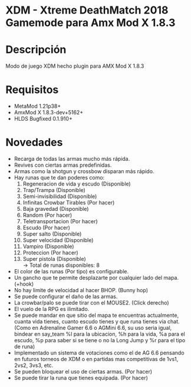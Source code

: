 # XDM - Xtreme DeathMatch 2018 Gamemode para Amx Mod X 1.8.3

Descripción
============
Modo de juego XDM hecho plugin para AMX Mod X 1.8.3

Requisitos
=============
- MetaMod 1.21p38+
- AmxMod X 1.8.3-dev+5162+
- HLDS Bugfixed 0.1.910+

Novedades
=============
- Recarga de todas las armas mucho más rápida.<br>
- Revives con ciertas armas predefinidas.<br>
- Armas como la shotgun y crossbow disparan más rápido.<br>
- Hay runas que te dan poderes como:<br>
	1. Regeneracion de vida y escudo (Disponible)<br>
	2. Trap/Trampa (Disponible)<br>
	3. Semi-invisibilidad (Disponible)<br>
	4. Infinitas Crowbar Tirables (Por hacer)<br>
	5. Baja gravedad (Disponible)<br>
	6. Random (Por hacer)<br>
	7. Teletransportacion (Por hacer)<br>
	8. Escudo (Por hacer)<br>
	9. Super salto (Disponible)<br>
	10. Super velocidad (Disponible)<br>
	11. Vampiro (Disponible)<br>
	12. Proteccion (Por hacer)<br>
	13. Super pistola (Disponible)<br>
	-> Total de runas disponibles: 8
- El color de las runas (Por tipo) es configurable.
- Un gancho que te permite desplazarte por cualquier lado del mapa. (+hook)<br>
- No hay limite de velocidad al hacer BHOP. (Bunny hop)<br>
- Se puede configurar el daño de las armas.<br>
- La crowbar/palo se puede tirar con el MOUSE2. (Click derecho)<br>
- El vuelo de la RPG es ilimitado.<br>
- Se puede mandar en que sitio del mapa te encuentras actualmente, cuanta vida tienes, cuanto escudo tienes y que runa tienes via chat. (Como en Adrenaline Gamer 6.6 o AGMini 6.6, su uso seria igual, bindear en say_team %l para la ubicacion, %h para la vida, %a para el escudo, %p para saber si se tiene o no la Long Jump y %r para el tipo de runa)
- Implementado un sistema de votaciones como el de AG 6.6 pensando en futuros torneos de XDM o en partidas mas competitivas de 1vs1, 2vs2, 3vs3, etc.
- Se pueden bloquear el uso de ciertas armas. (Por hacer)<br>
- Se puede tirar la runa que tienes equipada. (Por hacer)<br>
